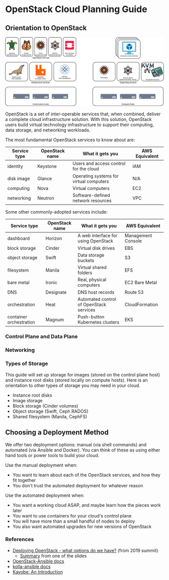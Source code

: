 # OpenStack Cloud Planning Guide

## Orientation to OpenStack

[![OpenStack Diagram](../img/openstack-diagram.jpeg)](../img/openstack-diagram.jpeg)

OpenStack is a set of inter-operable services that, when combined, deliver a complete cloud infrastructure solution. With this solution, OpenStack users build virtual technology infrastructure to support their computing, data storage, and networking workloads.

The most fundamental OpenStack services to know about are:

| Service type | OpenStack name | What it gets you                        | AWS Equivalent |
|--------------|----------------|-----------------------------------------|----------------|
| identity     | Keystone       | Users and access control for the cloud  | IAM            |
| disk image   | Glance         | Operating systems for virtual computers | N/A            |
| computing    | Nova           | Virtual computers                       | EC2            |
| networking   | Neutron        | Software-defined network resources      | VPC            |

Some other commonly-adopted services include:

| Service type            | OpenStack name | What it gets you                        | AWS Equivalent     |
|-------------------------|----------------|-----------------------------------------|--------------------|
| dashboard               | Horizon        | A web interface for using OpenStack     | Management Console |
| block storage           | Cinder         | Virtual disk drives                     | EBS                |
| object storage          | Swift          | Data storage buckets                    | S3                 |
| filesystem              | Manila         | Virtual shared folders                  | EFS                |
| bare metal              | Ironic         | Real, physical computers                | EC2 Bare Metal     |
| DNS                     | Designate      | DNS host records                        | Route 53           |
| orchestration           | Heat           | Automated control of OpenStack services | CloudFormation     |
| container orchestration | Magnum         | Push-button Kubernetes clusters         | EKS                |


### Control Plane and Data Plane

### Networking

### Types of Storage

This guide will set up storage for images (stored on the control plane host) and instance root disks (stored locally on compute hosts). Here is an orientation to other types of storage you may need in your cloud.

- Instance root disks
- Image storage
- Block storage (Cinder volumes)
- Object storage (Swift, Ceph RADOS)
- Shared filesystem (Manila, CephFS)

## Choosing a Deployment Method

We offer two deployment options: manual (via shell commands) and automated (via Ansible and Docker). You can think of these as using either hand tools or power tools to build your cloud.

Use the manual deployment when:
- You want to learn about each of the OpenStack services, and how they fit together
- You don't trust the automated deployment for whatever reason

Use the automated deployment when:
- You want a working cloud ASAP, and maybe learn how the pieces work later
- You want to use containers for your cloud's control plane
- You will have more than a small handful of nodes to deploy
- You also want automated upgrades for new versions of OpenStack

### References

- [Deploying OpenStack - what options do we have?](https://www.youtube.com/watch?v=8ODdvCogwl8) (from 2019 summit)
  - [Summary](https://imgur.com/Ux5Kyey) from one of the slides
- [OpenStack-Ansible docs](https://docs.openstack.org/project-deploy-guide/openstack-ansible/latest/)
- [kolla-ansible docs](https://docs.openstack.org/kolla-ansible/latest/)
- [Kayobe: An Introduction](https://www.stackhpc.com/pages/kayobe.html)

